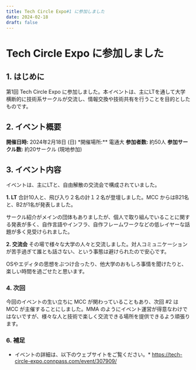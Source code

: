 ```yaml
---
title: Tech Circle Expo#1 に参加しました
date: 2024-02-18
draft: false
---
```

# Tech Circle Expo に参加しました

## 1. はじめに

第1回 Tech Circle Expo に参加しました。本イベントは、主にLTを通して大学横断的に技術系サークルが交流し、情報交換や技術共有を行うことを目的としたものです。

## 2. イベント概要

**開催日時:** 2024年2月18日 (日) 
\*開催場所:\*\*  電通大
**参加者数:** 約50人
**参加サークル数:** 約20サークル (現地参加)

## 3. イベント内容

イベントは、主にLTと、自由解散の交流会で構成されていました。

**1. LT**
合計10人と、飛び入り２名の計１２名が登壇しました。MCC からはB21名と、B2が1名が発表しました。

サークル紹介がメインの団体もありましたが、個人で取り組んでいることに関する発表が多く、自作言語やインフラ、自作フレームワークなどの低レイヤーな話題が多く見受けられました。

**2. 交流会**
その場で様々な大学の人々と交流しました。対人コミュニケーションが苦手過ぎて誰とも話さない、という事態は避けられたので安心です。

OSやエディタの思想をぶつけ合ったり、他大学のおもしろ事情を聞けたりと、楽しい時間を過ごせたと思います。

### 4. 次回

今回のイベントの生い立ちに MCC が関わっていることもあり、次回 #2 は MCC が主催することにしました。MMA のようにイベント運営が得意なわけではないですが、様々な人と技術で楽しく交流できる場所を提供できるよう頑張ります。

### 6. 補足

- イベントの詳細は、以下のウェブサイトをご覧ください。\* https://tech-circle-expo.connpass.com/event/307909/
